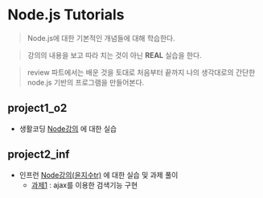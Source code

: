 # Node.js Tutorials

> Node.js에 대한 기본적인 개념들에 대해 학습한다.

> 강의의 내용을 보고 따라 치는 것이 아닌 **REAL** 실습을 한다.

> review 파트에서는 배운 것을 토대로 처음부터 끝까지 나의 생각대로의 간단한 node.js 기반의 프로그램을 만들어본다.

## project1_o2

-   생활코딩 [Node강의](https://www.opentutorials.org/course/2136) 에 대한 실습

## project2_inf

-   인프런 [Node강의(윤지수tr)](https://www.inflearn.com/course/node-js-%EC%9B%B9%EA%B0%9C%EB%B0%9C) 에 대한 실습 및 과제 풀이
    - [과제1](project2_inf/app_practice1.js)  : ajax를 이용한 검색기능 구현

